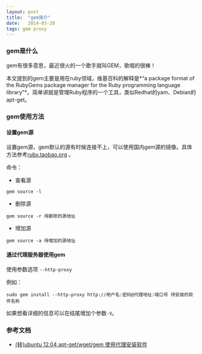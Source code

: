 ```yaml
---
layout: post
title:  "gem简介"
date:   2014-03-20
tags: gem proxy
---
```


### gem是什么

gem有很多意思，最近很火的一个歌手就叫GEM，歌唱的很棒！

本文提到的gem主要是用在ruby领域，维基百科的解释是*“a package format of the RubyGems package manager for the Ruby programming language library”*。简单讲就是管理Ruby程序的一个工具，类似Redhat的yam、Debian的apt-get。

### gem使用方法

#### 设置gem源

设置gem源，gem默认的源有时候连接不上，可以使用国内gem源的镜像。具体方法参考[ruby.taobao.org](http://ruby.taobao.org/) 。

命令：

*  查看源
```
gem source -l
```
*  删除源
```
gem source -r 待删除的源地址
```
*  增加源
```
gem source -a 待增加的源地址
```

#### 通过代理服务器使用gem


使用参数选项 `--http-proxy`


例如：

```
sudo gem install --http-proxy http://用户名:密码@代理地址:端口号 待安装的软件名称
```

如果想看详细的信息可以在结尾增加个参数`-V`。

### 参考文档

*  [(转)ubuntu 12.04 apt-get/wget/gem 使用代理安装软件](http://my.oschina.net/u/559991/blog/115348)
